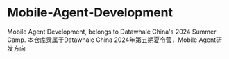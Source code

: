 # Mobile-Agent-Development
Mobile Agent Development, belongs to Datawhale China's 2024 Summer Camp. 本仓库隶属于Datawhale China 2024年第五期夏令营，Mobile Agent研发方向
